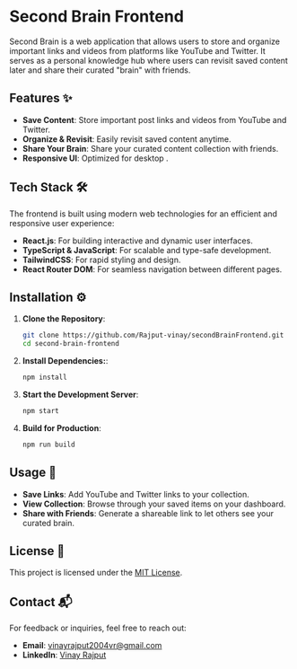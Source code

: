 # Second Brain Frontend

Second Brain is a web application that allows users to store and organize important links and videos from platforms like YouTube and Twitter. It serves as a personal knowledge hub where users can revisit saved content later and share their curated "brain" with friends.

## Features ✨
- **Save Content**: Store important post links and videos from YouTube and Twitter.  
- **Organize & Revisit**: Easily revisit saved content anytime.  
- **Share Your Brain**: Share your curated content collection with friends.  
- **Responsive UI**: Optimized for desktop .  

## Tech Stack 🛠️
The frontend is built using modern web technologies for an efficient and responsive user experience:
- **React.js**: For building interactive and dynamic user interfaces.
- **TypeScript & JavaScript**: For scalable and type-safe development.
- **TailwindCSS**: For rapid styling and design.
- **React Router DOM**: For seamless navigation between different pages.

## Installation ⚙️

1. **Clone the Repository**:
   ```bash
   git clone https://github.com/Rajput-vinay/secondBrainFrontend.git
   cd second-brain-frontend

2. **Install Dependencies:**:
    ```bash
    npm install

3. **Start the Development Server**:
    ```bash
    npm start

4. **Build for Production**:
     ```bash
     npm run build

## Usage 🚀

- **Save Links**: Add YouTube and Twitter links to your collection.
- **View Collection**: Browse through your saved items on your dashboard.
- **Share with Friends**: Generate a shareable link to let others see your curated brain.

## License 📜
This project is licensed under the [MIT License](LICENSE).

## Contact 📬
For feedback or inquiries, feel free to reach out:

- **Email**: [vinayrajput2004vr@gmail.com](mailto:vinayrajput2004vr@gmail.com)
- **LinkedIn**: [Vinay Rajput](https://www.linkedin.com/in/vinay-rajput-984668227/)

